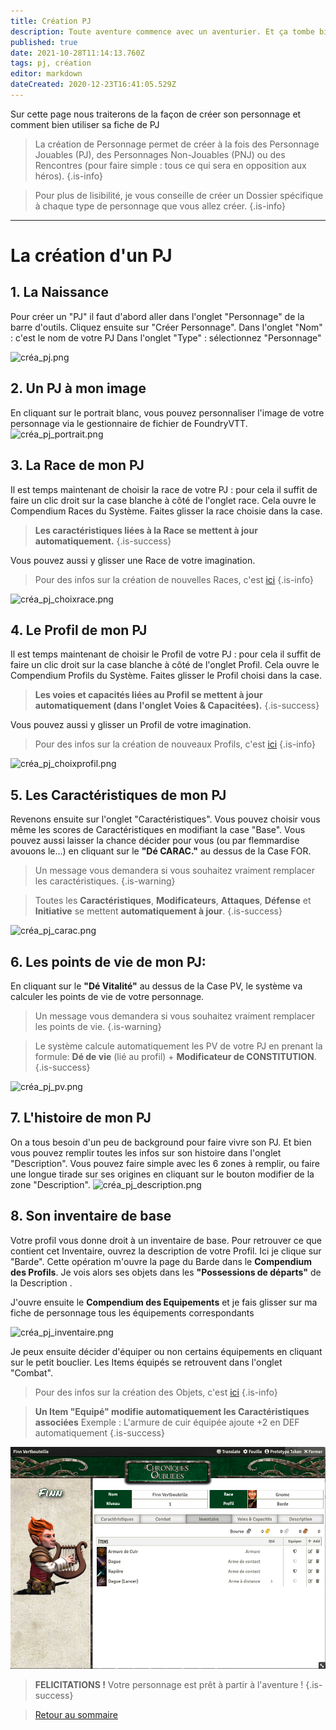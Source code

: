 ```yaml
---
title: Création PJ
description: Toute aventure commence avec un aventurier. Et ça tombe bien c'est ici que la votre commence
published: true
date: 2021-10-28T11:14:13.760Z
tags: pj, création
editor: markdown
dateCreated: 2020-12-23T16:41:05.529Z
---
```


Sur cette page nous traiterons de la façon de créer son personnage et comment bien utiliser sa fiche de PJ

> La création de Personnage permet de créer à la fois des Personnage Jouables (PJ), des Personnages Non-Jouables (PNJ) ou des Rencontres (pour faire simple : tous ce qui sera en opposition aux héros).
{.is-info}

> Pour plus de lisibilité, je vous conseille de créer un Dossier spécifique à chaque type de personnage que vous allez créer.
{.is-info}
---

# La création d'un PJ
## 1. La Naissance
Pour créer un "PJ" il faut d'abord aller dans l'onglet "Personnage" de la barre d'outils. 
Cliquez ensuite sur "Créer Personnage".
Dans l'onglet "Nom" : c'est le nom de votre PJ
Dans l'onglet "Type" : sélectionnez "Personnage"

![créa_pj.png](/images/chroniquesoubliees/créa_pj.png)

## 2. Un PJ à mon image
En cliquant sur le portrait blanc, vous pouvez personnaliser l'image de votre personnage via le gestionnaire de fichier de FoundryVTT.
![créa_pj_portrait.png](/images/chroniquesoubliees/créa_pj_portrait.png)

## 3. La Race de mon PJ
Il est temps maintenant de choisir la race de votre PJ : pour cela il suffit de faire un clic droit sur la case blanche à côté de l'onglet race.
Cela ouvre le Compendium Races du Système. Faites glisser la race choisie dans la case. 
> **Les caractéristiques liées à la Race se mettent à jour automatiquement.**
{.is-success}

Vous pouvez aussi y glisser une Race de votre imagination.
> Pour des infos sur la création de nouvelles Races, c'est [ici](/fr/systemes/fr-chrooubliees/species)
{.is-info}

![créa_pj_choixrace.png](/images/chroniquesoubliees/créa_pj_choixrace.png)

## 4. Le Profil de mon PJ
Il est temps maintenant de choisir le Profil de votre PJ : pour cela il suffit de faire un clic droit sur la case blanche à côté de l'onglet Profil.
Cela ouvre le Compendium Profils du Système. Faites glisser le Profil choisi dans la case. 
> **Les voies et capacités liées au Profil se mettent à jour automatiquement (dans l'onglet Voies & Capacitées).**
{.is-success}

Vous pouvez aussi y glisser un Profil de votre imagination.
> Pour des infos sur la création de nouveaux Profils, c'est [ici](/fr/systemes/fr-chrooubliees/customisation)
{.is-info}

![créa_pj_choixprofil.png](/images/chroniquesoubliees/créa_pj_choixprofil.png)

## 5. Les Caractéristiques de mon PJ
Revenons ensuite sur l'onglet "Caractéristiques".
Vous pouvez choisir vous même les scores de Caractéristiques en modifiant la case "Base".
Vous pouvez aussi laisser la chance décider pour vous (ou par flemmardise avouons le...) en cliquant sur le **"Dé CARAC."** au dessus de la Case FOR.
> Un message vous demandera si vous souhaitez vraiment remplacer les caractéristiques.
{.is-warning}

> Toutes les **Caractéristiques**, **Modificateurs**, **Attaques**, **Défense** et **Initiative** se mettent **automatiquement à jour**.
{.is-success}

![créa_pj_carac.png](/images/chroniquesoubliees/créa_pj_carac.png)

## 6. Les points de vie de mon PJ:
En cliquant sur le **"Dé Vitalité"** au dessus de la Case PV, le système va calculer les points de vie de votre personnage.

> Un message vous demandera si vous souhaitez vraiment remplacer les points de vie.
{.is-warning}

> Le système calcule automatiquement les PV de votre PJ en prenant la formule:
**Dé de vie** (lié au profil) + **Modificateur de CONSTITUTION**.
{.is-success}

![créa_pj_pv.png](/images/chroniquesoubliees/créa_pj_pv.png)

## 7. L'histoire de mon PJ
On a tous besoin d'un peu de background pour faire vivre son PJ.
Et bien vous pouvez remplir toutes les infos sur son histoire dans l'onglet "Description".
Vous pouvez faire simple avec les 6 zones à remplir, ou faire une longue tirade sur ses origines en cliquant sur le bouton modifier de la zone "Description".
![créa_pj_description.png](/images/chroniquesoubliees/créa_pj_description.png)

## 8. Son inventaire de base
Votre profil vous donne droit à un inventaire de base.
Pour retrouver ce que contient cet Inventaire, ouvrez la description de votre Profil.
Ici je clique sur "Barde".
Cette opération m'ouvre la page du Barde dans le **Compendium des Profils**. Je vois alors ses objets dans les **"Possessions de départs"** de la Description .

J'ouvre ensuite le **Compendium des Equipements** et je fais glisser sur ma fiche de personnage tous les équipements correspondants 

![créa_pj_inventaire.png](/images/chroniquesoubliees/customisation/créa_pj_inventaire.png)

Je peux ensuite décider d'équiper ou non certains équipements en cliquant sur le petit bouclier. Les Items équipés se retrouvent dans l'onglet "Combat".

> Pour des infos sur la création des Objets, c'est [ici](/fr/systemes/fr-chrooubliees/creaobjets)
{.is-info}

> **Un Item "Equipé" modifie automatiquement les Caractéristiques associées**
Exemple : L'armure de cuir équipée ajoute +2 en DEF automatiquement
{.is-success}

![pj_inventaire_2.png](/images/chroniquesoubliees/customisation/pj_inventaire_2.png)


> **FELICITATIONS !** Votre personnage est prêt à partir à l'aventure !
{.is-success}

> [Retour au sommaire](/fr/systemes/fr-chrooubliees)